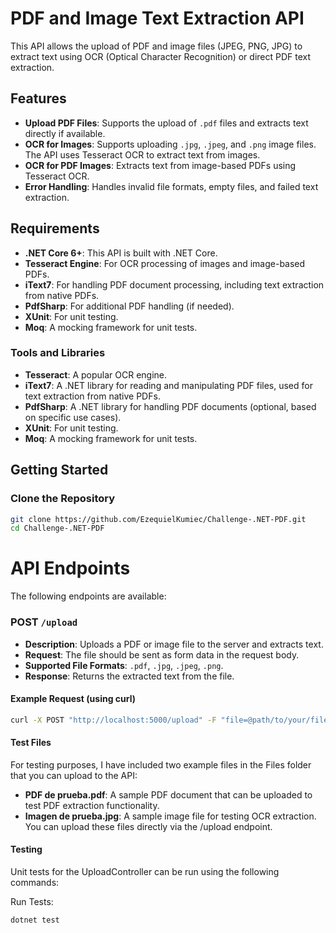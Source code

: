 # PDF and Image Text Extraction API

This API allows the upload of PDF and image files (JPEG, PNG, JPG) to extract text using OCR (Optical Character Recognition) or direct PDF text extraction.

## Features

- **Upload PDF Files**: Supports the upload of `.pdf` files and extracts text directly if available.
- **OCR for Images**: Supports uploading `.jpg`, `.jpeg`, and `.png` image files. The API uses Tesseract OCR to extract text from images.
- **OCR for PDF Images**: Extracts text from image-based PDFs using Tesseract OCR.
- **Error Handling**: Handles invalid file formats, empty files, and failed text extraction.

## Requirements

- **.NET Core 6+**: This API is built with .NET Core.
- **Tesseract Engine**: For OCR processing of images and image-based PDFs.
- **iText7**: For handling PDF document processing, including text extraction from native PDFs.
- **PdfSharp**: For additional PDF handling (if needed).
- **XUnit**: For unit testing.
- **Moq**: A mocking framework for unit tests.

### Tools and Libraries

- **Tesseract**: A popular OCR engine.
- **iText7**: A .NET library for reading and manipulating PDF files, used for text extraction from native PDFs.
- **PdfSharp**: A .NET library for handling PDF documents (optional, based on specific use cases).
- **XUnit**: For unit testing.
- **Moq**: A mocking framework for unit tests.

## Getting Started

### Clone the Repository

```bash
git clone https://github.com/EzequielKumiec/Challenge-.NET-PDF.git
cd Challenge-.NET-PDF
```
# API Endpoints

The following endpoints are available:

### POST `/upload`

- **Description**: Uploads a PDF or image file to the server and extracts text.
- **Request**: The file should be sent as form data in the request body.
- **Supported File Formats**: `.pdf`, `.jpg`, `.jpeg`, `.png`.
- **Response**: Returns the extracted text from the file.

#### Example Request (using curl)

```bash
curl -X POST "http://localhost:5000/upload" -F "file=@path/to/your/file.pdf"
```
#### Test Files
For testing purposes, I have included two example files in the Files folder that you can upload to the API:

- **PDF de prueba.pdf**: A sample PDF document that can be uploaded to test PDF extraction functionality.
- **Imagen de prueba.jpg**: A sample image file for testing OCR extraction.
You can upload these files directly via the /upload endpoint.

#### Testing
Unit tests for the UploadController can be run using the following commands:

Run Tests:

```bash
dotnet test
```
